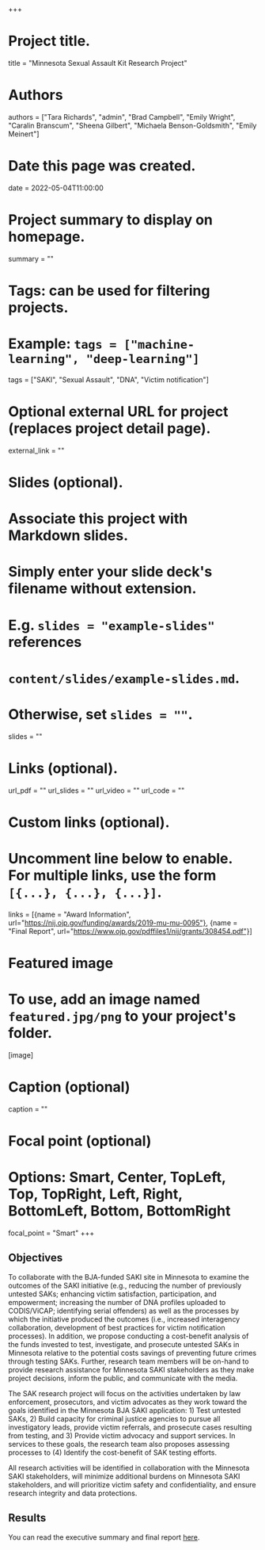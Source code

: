 +++
# Project title.
title = "Minnesota Sexual Assault Kit Research Project"

# Authors
authors = ["Tara Richards", "admin", "Brad Campbell", "Emily Wright", "Caralin Branscum", "Sheena Gilbert", "Michaela Benson-Goldsmith", "Emily Meinert"]

# Date this page was created.
date = 2022-05-04T11:00:00

# Project summary to display on homepage.
summary = ""

# Tags: can be used for filtering projects.
# Example: `tags = ["machine-learning", "deep-learning"]`
tags = ["SAKI", "Sexual Assault", "DNA", "Victim notification"]

# Optional external URL for project (replaces project detail page).
external_link = ""

# Slides (optional).
#   Associate this project with Markdown slides.
#   Simply enter your slide deck's filename without extension.
#   E.g. `slides = "example-slides"` references 
#   `content/slides/example-slides.md`.
#   Otherwise, set `slides = ""`.
slides = ""

# Links (optional).
url_pdf = ""
url_slides = ""
url_video = ""
url_code = ""

# Custom links (optional).
#   Uncomment line below to enable. For multiple links, use the form `[{...}, {...}, {...}]`.
links = [{name = "Award Information", url="https://nij.ojp.gov/funding/awards/2019-mu-mu-0095"}, {name = "Final Report", url="https://www.ojp.gov/pdffiles1/nij/grants/308454.pdf"}]

# Featured image
# To use, add an image named `featured.jpg/png` to your project's folder. 
[image]
  # Caption (optional)
  caption = ""
  
  # Focal point (optional)
  # Options: Smart, Center, TopLeft, Top, TopRight, Left, Right, BottomLeft, Bottom, BottomRight
  focal_point = "Smart"
+++

## Objectives

To collaborate with the BJA-funded SAKI site in Minnesota to examine the outcomes of the SAKI initiative (e.g., reducing the number of previously untested SAKs; enhancing victim satisfaction, participation, and empowerment; increasing the number of DNA profiles uploaded to CODIS/ViCAP; identifying serial offenders) as well as the processes by which the initiative produced the outcomes (i.e., increased interagency collaboration, development of best practices for victim notification processes). In addition, we propose conducting a cost-benefit analysis of the funds invested to test, investigate, and prosecute untested SAKs in Minnesota relative to the potential costs savings of preventing future crimes through testing SAKs. Further, research team members will be on-hand to provide research assistance for Minnesota SAKI stakeholders as they make project decisions, inform the public, and communicate with the media.

The SAK research project will focus on the activities undertaken by law enforcement, prosecutors, and victim advocates as they work toward the goals identified in the Minnesota BJA SAKI application: 1) Test untested SAKs, 2) Build capacity for criminal justice agencies to pursue all investigatory leads, provide victim referrals, and prosecute cases resulting from testing, and 3) Provide victim advocacy and support services. In services to these goals, the research team also proposes assessing processes to (4) Identify the cost-benefit of SAK testing efforts. 

All research activities will be identified in collaboration with the Minnesota SAKI stakeholders, will minimize additional burdens on Minnesota SAKI stakeholders, and will prioritize victim safety and confidentiality, and ensure research integrity and data protections. 

## Results

You can read the executive summary and final report [here](https://www.ojp.gov/pdffiles1/nij/grants/308454.pdf). 

